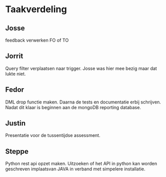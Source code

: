 # Taakverdeling

## Josse

feedback verwerken FO of TO

## Jorrit

Query filter verplaatsen naar trigger. Josse was hier mee bezig maar dat lukte niet.

## Fedor 

DML drop functie maken. Daarna de tests en documentatie erbij schrijven.
Nadat dit klaar is beginnen aan de mongoDB reporting database.

## Justin

Presentatie voor de tussentijdse assessment.

## Steppe

Python rest api opzet maken. Uitzoeken of het API in python kan worden geschreven implaatsvan JAVA in verband met simpelere installatie.